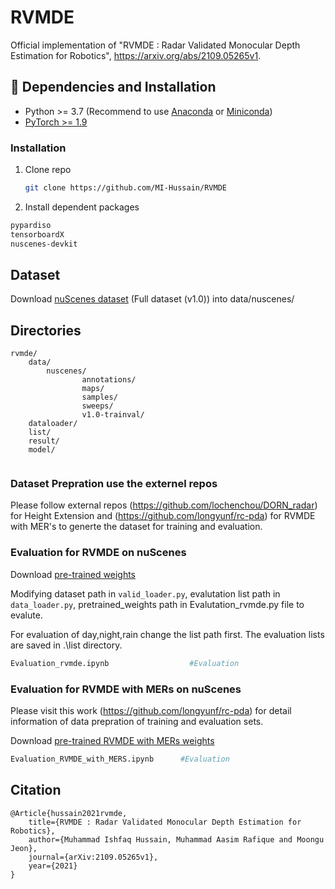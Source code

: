 # RVMDE

Official implementation of "RVMDE : Radar Validated Monocular Depth Estimation for Robotics", https://arxiv.org/abs/2109.05265v1.


## :wrench: Dependencies and Installation

- Python >= 3.7 (Recommend to use [Anaconda](https://www.anaconda.com/download/#linux) or [Miniconda](https://docs.conda.io/en/latest/miniconda.html))
- [PyTorch >= 1.9](https://pytorch.org/)

### Installation

1. Clone repo

    ```bash
    git clone https://github.com/MI-Hussain/RVMDE
    ```

1. Install dependent packages

```bash
pypardiso
tensorboardX
nuscenes-devkit
```
## Dataset

Download [nuScenes dataset](https://www.nuscenes.org/) (Full dataset (v1.0)) into data/nuscenes/

## Directories
```plain
rvmde/
    data/                           							 
        nuscenes/                 		    
                annotations/
                maps/
                samples/
                sweeps/
                v1.0-trainval/
    dataloader/
    list/
    result/
    model/                   				   	        
                   	     				
```

### Dataset Prepration use the externel repos

Please follow external repos (https://github.com/lochenchou/DORN_radar) for Height Extension and (https://github.com/longyunf/rc-pda) for RVMDE with MER's to generte the dataset for training and evaluation.

### Evaluation for RVMDE on nuScenes

Download [pre-trained weights](https://drive.google.com/file/d/1VKVg63d5UMNjc2busvdM23rXrs8TZb-X/view?usp=sharing)


Modifying dataset path in `valid_loader.py`, evalutation list path in `data_loader.py`, pretrained_weights path in Evalutation_rvmde.py file to evalute. 

For evaluation of day,night,rain change the list path first. The evaluation lists are saved in .\list directory.

``` bash
Evaluation_rvmde.ipynb                  #Evaluation
```

### Evaluation for RVMDE with MERs on nuScenes

Please visit this work (https://github.com/longyunf/rc-pda) for detail information of data prepration of training and evaluation sets. 

Download [pre-trained RVMDE with MERs weights](https://drive.google.com/file/d/1AOFOnXd6USSb8-kYzGAtxI9gUdPfl15m/view?usp=sharing)


``` bash
Evaluation_RVMDE_with_MERS.ipynb      #Evaluation
```

## Citation
```plain
@Article{hussain2021rvmde,
    title={RVMDE : Radar Validated Monocular Depth Estimation for Robotics},
    author={Muhammad Ishfaq Hussain, Muhammad Aasim Rafique and Moongu Jeon},
    journal={arXiv:2109.05265v1},
    year={2021}
}
```
